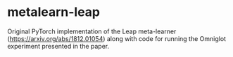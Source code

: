 # metalearn-leap
Original PyTorch implementation of the Leap meta-learner (https://arxiv.org/abs/1812.01054) along with code for running the Omniglot experiment presented in the paper.
